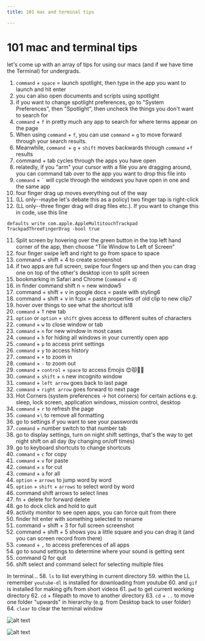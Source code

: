 ```yaml
---
title: 101 mac and terminal tips

---
```


# 101 mac and terminal tips

let's come up with an array of tips for using our macs (and if we have time the Terminal) for undergrads.

1. `command` + `space` = launch spotlight, then type in the app you want to launch and hit enter
2. you can also open documents and scripts using spotlight 
3. if you want to change spotlight preferences, go to "System Preferences", then "Spotlight", then uncheck the things you don't want to search for
4. `command` + `f` in pretty much any app to search for where terms appear on the page
5. When using `command` + `f`, you can use `command` + `g` to move forward through your search results.
6. Meanwhile, `command `+ `g` + `shift` moves backwards through `command` +`f` results
7. command + tab cycles through the apps you have open
8. relatedly, if you "arm" your cursor with a file you are dragging around, you can command tab over to the app you want to drop this file into
9. `command` + `` ` `` will cycle through the windows you have open in one and the same app
10. four finger drag up moves everything out of the way
11. (LL only--maybe let's debate this as a policy) two finger tap is right-click
12. (LL only--three finger drag will drag files etc.). If you want to change this in code, use this line

```
defaults write com.apple.AppleMultitouchTrackpad TrackpadThreeFingerDrag -bool true
```

11. Split screen by hovering over the green button in the top left hand corner of the app, then choose "Tile Window to Left of Screen"
12. four finger swipe left and right to go from space to space
13. command + shift + 4 to create screenshot
14. if two apps are full screen, swipe four fingers up and then you can drag one on top of the other's desktop icon to split screen
15. bookmarking in Safari and Chrome (`command` + `d`)
16. in finder command shift n = new window5
17. command + shift + v in google docs = paste with styling6
18. command + shift + v in fcpx = paste properties of old clip to new clip7
19. hover over things to see what the shortcut is!8
20. `command` + `T` new tab
22. `option` or `option` + `shift` gives access to different suites of characters
23. `command` + `w` to close window or tab
24. `command` + `n` for new window in most cases
25. `command` + `h` for hiding all windows in your currently open app
26. `command` + `p` to access print settings
27. `command` + `y` to access history
28. `command` + `+` to zoom in
29. `command` + `-` to zoom out
30. `command` + `control` + `space` to access Emojis 😊😾🤰🏽
31. `command` + `shift` + `n` new incognito window
32.  `command` + `left arrow` goes back to last page
33.  `command` + `right arrow` goes forward to next page
34. Hot Corners (system preferences -> hot corners) for certain actions e.g. sleep, lock screen, application windows, mission control, desktop
35. `command` + `r` to refresh the page
36. `command` +`\` to remove all formatting
37. go to settings if you want to see your passwords
38. `command` + number switch to that number tab
39. go to display settings, turn on night shift settings, that's the way to get night shift on all day (by changing on/off times)
40. go to keyboard shortcuts to change shortcuts
41. `command` + `c` for copy
42. `command` + `v` for paste
43. `command` + `x` for cut
44. `command` + `a` for all
45. `option` + `arrows` to jump word by word
46. `option` + `shift` + `arrows` to select word by word
47. command shift arrows to select lines
48. fn + delete for forward delete
49. go to dock click and hold to quit
50. activity monitor to see open apps, you can force quit from there
51. finder hit enter with something selected to rename
52. command + shift + 3 for full screen screenshot
53. command + shift + 5 shows you a little square and you can drag it (and you can screen record from there)
54. `command` + `,` to access preferences of all apps
55. go to sound settings to determine where your sound is getting sent
56. command Q for quit
57. shift select and command select for selecting multiple files

In terminal...
58. `ls` to list everything in current directory
59. within the LL remember `youtube-dl` is installed for downloading from youtube
60. and `gif` is installed for making gifs from short videos
61. `pwd` to get current working directory
62. `cd` + filepath to move to another directory
63. `cd` + `..` to move one folder "upwards" in hierarchy (e.g. from Desktop back to user folder)
64. `clear` to clear the terminal window


![alt text](https://files.slack.com/files-pri/T0HTW3H0V-F046M0N3JGK/demo-gif_360.gif?pub_secret=7a1577ef9d)


![alt text](https://files.slack.com/files-pri/T0HTW3H0V-F046M56TB7C/dance-mom-for-gif_360.gif?pub_secret=b2ebb5913e)